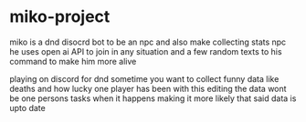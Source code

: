 # miko-project
miko is a dnd disocrd bot to be an npc and also make collecting stats
npc he uses open ai API to join in any situation and a few random texts to his command to make him more alive

playing on discord for dnd sometime you want to collect funny data like deaths and how lucky one player has been 
with this editing the data wont be one persons tasks when it happens
making it more likely that said data is upto date




